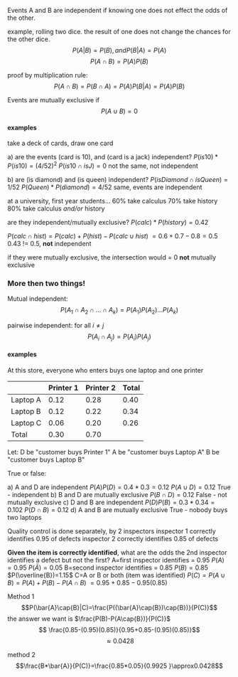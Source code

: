 
Events A and B are independent if knowing one does not effect the odds of the other.

example, rolling two dice. the result of one does not change the chances for the other dice.
$$P(A|B)=P(B), and P(B|A)=P(A)$$
$$P(A\cap{B})=P(A)P(B)$$

proof by multiplication rule:
$$P(A\cap{B})=P(B\cap{A})=P(A)P(B|A)=P(A)P(B)$$

Events are mutually exclusive if $$P(A\cup{B})=0$$

#### examples

take a deck of cards, draw one card

a) are the events (card is 10), and (card is a jack) independent?
$P(is10)*P(is10)=(4/52)^2$
$P(is10\cap{}isJ)=0$
not the same, not independent

b) are (is diamond) and (is queen) independent?
$P(isDiamond\cap{}isQueen)=1/52$
$P(Queen)*P(diamond)=4/52$
same, events are independent



at a university, first year students...
60% take calculus
70% take history
80% take calculus *and/or* history

are they independent/mutually exclusive?
$P(calc)*P(history)=0.42$

$P(calc\cap{}hist)=P(calc)+P(hist)-P(calc\cup{}hist)$
$=0.6+0.7-0.8=0.5$
0.43 != 0.5, **not** independent

if they were mutually exclusive, the intersection would = 0
**not** mutually exclusive

### More then two things!

Mutual independent:
$$P(A_1\cap{}A_2\cap{}... \cap{}A_k)=P(A_1)P(A_2)...P(A_k)$$

pairwise independent:
for all $i\neq{}j$ 
$$P(A_i\cap{}A_j)=P(A_i)P(A_j)$$

#### examples
At this store, everyone who enters buys one laptop and one printer

|  | Printer 1 | Printer 2 | Total |
| ---- | ---- | ---- | ---- |
| Laptop A | 0.12 | 0.28 | 0.40 |
| Laptop B | 0.12 | 0.22 | 0.34 |
| Laptop C | 0.06 | 0.20 | 0.26 |
| Total | 0.30 | 0.70 |  |
Let:
D be "customer buys Printer 1"
A be "customer buys Laptop A"
B be "customer buys Laptop B"

True or false:

a) A and D are independent
	$P(A)P(D)=0.4*0.3=0.12$
	$P(A\cup{}D)=0.12$
	True - independent
b) B and D are mutually exclusive
	$P(B\cap{}D)=0.12$
	False - not mutually exclusive
c) D and B are independent
	$P(D)P(B)=0.3*0.34=0.102$
	 $P(D\cap{}B)=0.12$
d) A and B are mutually exclusive
	True - nobody buys two laptops



Quality control is done separately, by 2 inspectors
inspector 1 correctly identifies 0.95 of defects
inspector 2 correctly identifies 0.85 of defects

**Given the item is correctly identified**, what are the odds the 2nd inspector identifies a defect but not the first?
A=first inspector identifies = 0.95
$P(A)=0.95$
$P(\bar{A}) = 0.05$
B=second inspector identifies = 0.85
$P(B)=0.85$
$P(\overline{B})=1.15$
C=A or B or both (item was identified)
$P(C)=P(A\cup{B})=P(A)+P(B)-P(A\cap{B})$ 
$=0.95+0.85-0.95(0.85)$

Method 1
$$P(\bar{A}\cap{B}|C)=\frac{P((\bar{A}\cap{B})\cap{B})}{P(C)}$$
the answer we want is $\frac{P(B)-P(A\cap{B})}{P(C)}$
$$ \frac{0.85-(0.95)(0.85)}{0.95+0.85-(0.95)(0.85)}$$
$$ \approx0.0428$$

method 2
$$\frac{B*\bar{A}}{P(C)}=\frac{0.85*0.05}{0.9925
}\approx0.0428$$ 

